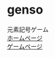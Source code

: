 # genso
元素記号ゲーム  
[ホームページ](http://cooyou.github.io/genso/)  
[ゲームページ](http://cooyou.github.io/genso/www/genso.html)  

